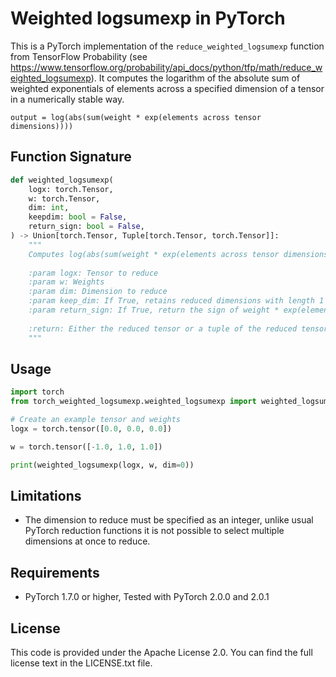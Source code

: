 # Weighted logsumexp in PyTorch

This is a PyTorch implementation of the `reduce_weighted_logsumexp` function from TensorFlow Probability (see https://www.tensorflow.org/probability/api_docs/python/tfp/math/reduce_weighted_logsumexp). It computes the logarithm of the absolute sum of weighted exponentials of elements across a specified dimension of a tensor in a numerically stable way.


```
output = log(abs(sum(weight * exp(elements across tensor dimensions))))
```



## Function Signature

```python
def weighted_logsumexp(
    logx: torch.Tensor,
    w: torch.Tensor,
    dim: int,
    keepdim: bool = False,
    return_sign: bool = False,
) -> Union[torch.Tensor, Tuple[torch.Tensor, torch.Tensor]]:
    """
    Computes log(abs(sum(weight * exp(elements across tensor dimensions)))) in a numerically stable way.
    
    :param logx: Tensor to reduce
    :param w: Weights
    :param dim: Dimension to reduce
    :param keep_dim: If True, retains reduced dimensions with length 1
    :param return_sign: If True, return the sign of weight * exp(elements across tensor dimensions)
    
    :return: Either the reduced tensor or a tuple of the reduced tensor and the sign
    """
```

## Usage
    
```python
import torch
from torch_weighted_logsumexp.weighted_logsumexp import weighted_logsumexp

# Create an example tensor and weights
logx = torch.tensor([0.0, 0.0, 0.0])

w = torch.tensor([-1.0, 1.0, 1.0])

print(weighted_logsumexp(logx, w, dim=0))
```

## Limitations
- The dimension to reduce must be specified as an integer, unlike usual PyTorch reduction functions it is not possible to select multiple dimensions at once to reduce.

## Requirements
- PyTorch 1.7.0 or higher, Tested with PyTorch 2.0.0 and 2.0.1

## License
This code is provided under the Apache License 2.0. You can find the full license text in the LICENSE.txt file.